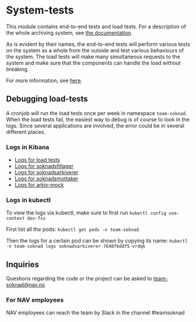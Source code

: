 # System-tests

This module contains end-to-end tests and load tests. For a description of the whole archiving system,
see [the documentation](https://github.com/navikt/archiving-infrastructure/wiki).

As is evident by their names, the end-to-end tests will perform various tests on the system as a whole from the outside
and test various behaviours of the system. The load tests will make many simultaneous requests to the system and make
sure that the components can handle the load without breaking.

For more information, see [here](https://github.com/navikt/archiving-infrastructure).

## Debugging load-tests

A cronjob will run the load tests once per week in namespace `team-soknad`. When the load tests fail, the easiest way to
debug is of course to look in the logs. Since several applications are involved, the error could be in several different
places.

### Logs in Kibana

* [Logs for load tests](https://logs.adeo.no/app/discover#/?_g=(filters:!(),refreshInterval:(pause:!t,value:0),time:(from:now-2d,to:now))&_a=(columns:!(message,envclass,level,application,host),filters:!(),interval:auto,query:(language:lucene,query:'namespace:team-soknad%20AND%20application:innsending-system-tests'),sort:!()))
* [Logs for soknadsfillager](https://logs.adeo.no/app/discover#/?_g=(filters:!(),refreshInterval:(pause:!t,value:0),time:(from:now-2d,to:now))&_a=(columns:!(message,envclass,level,application,host),filters:!(),interval:auto,query:(language:lucene,query:'namespace:team-soknad%20AND%20application:soknadsfillager'),sort:!()))
* [Logs for soknadsarkiverer](https://logs.adeo.no/app/discover#/?_g=(filters:!(),refreshInterval:(pause:!t,value:0),time:(from:now-2d,to:now))&_a=(columns:!(message,envclass,level,application,host),filters:!(),interval:auto,query:(language:lucene,query:'namespace:team-soknad%20AND%20application:soknadsarkiverer'),sort:!()))
* [Logs for soknadsmottaker](https://logs.adeo.no/app/discover#/?_g=(filters:!(),refreshInterval:(pause:!t,value:0),time:(from:now-2d,to:now))&_a=(columns:!(message,envclass,level,application,host),filters:!(),interval:auto,query:(language:lucene,query:'namespace:team-soknad%20AND%20application:soknadsmottaker'),sort:!()))
* [Logs for arkiv-mock](https://logs.adeo.no/app/discover#/?_g=(filters:!(),refreshInterval:(pause:!t,value:0),time:(from:now-2d,to:now))&_a=(columns:!(message,envclass,level,application,host),filters:!(),interval:auto,query:(language:lucene,query:'namespace:team-soknad%20AND%20application:arkiv-mock'),sort:!()))

### Logs in kubectl

To view the logs via kubectl, make sure to first run `kubectl config use-context dev-fss`

First list all the pods:
`kubectl get pods -n team-soknad`

Then the logs for a certain pod can be shown by copying its name:
`kubectl -n team-soknad logs soknadsarkiverer-7648f6ddf5-vrdqk`

## Inquiries

Questions regarding the code or the project can be asked to [team-soknad@nav.no](mailto:team-soknad@nav.no)

### For NAV employees

NAV employees can reach the team by Slack in the channel #teamsoknad
